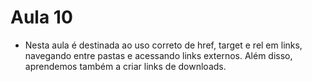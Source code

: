 # Aula 10
- Nesta aula é destinada ao uso correto de href, target e rel em links, navegando entre pastas e acessando links externos. Além disso, aprendemos também a criar links de downloads.